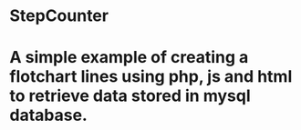 # StepCounter
# A simple example of creating a flotchart lines using php, js and html to retrieve data stored in mysql database.
